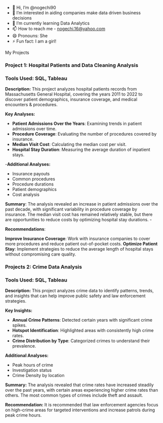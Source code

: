 - 👋 Hi, I’m @nogechi90
- 👀 I’m interested in aiding companies make data driven business decisions
- 🌱 I’m currently learning Data Analytics
- 📫 How to reach me - nogechi.16@yahoo.com
- 😄 Pronouns: She
- ⚡ Fun fact: I am a girl!

My Projects

### Project 1: Hospital Patients and Data Cleaning Analysis

### Tools Used: SQL, Tableau

**Description:** This project analyzes hospital patients records from Massachusetts General Hospital, covering the years 2011 to 2022 to discover patient demographics, insurance coverage, and medical encounters & procedures.

**Key Analyses:** 
- **Patient Admissions Over the Years**: Examining trends in patient admissions over time.
- **Procedure Coverage**: Evaluating the number of procedures covered by insurance.
- **Median Visit Cost**: Calculating the median cost per visit.
- **Hospital Stay Duration**: Measuring the average duration of inpatient stays.

-**Additional Analyses:** 
- Insurance payouts
- Common procedures
- Procedure durations 
- Patient demographics 
- Cost analysis

**Summary**: 
The analysis revealed an increase in patient admissions over the past decade, with significant variability in procedure coverage by insurance. The median visit cost has remained relatively stable, but there are opportunities to reduce costs by optimizing hospital stay durations. -

**Recommendations**: 

**Improve Insurance Coverage**: Work with insurance companies to cover more procedures and reduce patient out-of-pocket costs. 
**Optimize Patient Stay**: Implement strategies to reduce the average length of hospital stays without compromising care quality.


### Projects 2: Crime Data Analysis

### Tools Used: SQL, Tableau

**Description:** This project analyzes crime data to identify patterns, trends, and insights that can help improve public safety and law enforcement strategies. 

**Key Insights:** 
- **Annual Crime Patterns**: Detected certain years with significant crime spikes.
- **Hotspot Identification**: Highlighted areas with consistently high crime rates. 
- **Crime Distribution by Type**: Categorized crimes to understand their prevalence.

**Additional Analyses:** 
- Peak hours of crime 
- Investigation status
- Crime Density by location

**Summary:** 
The analysis revealed that crime rates have increased steadily over the past years, with certain areas experiencing higher crime rates than others. The most common types of crimes include theft and assault.

**Recommendation:**
It is recommended that law enforcement agencies focus on high-crime areas for targeted interventions and increase patrols during peak crime hours.
